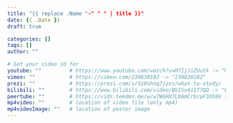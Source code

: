 ```yaml
---
title: "{{ replace .Name "-" " " | title }}"
date: {{ .Date }}
draft: true

categories: []
tags: []
author: ""

# Set your video id for
youtube: ""         # https://www.youtube.com/watch?v=M7IjJiZUutk -> "M7IjJiZUutk"
vimeo: ""           # https://vimeo.com/239830182 -> "239830182"
prezi: ""           # https://prezi.com/v/5z9shnq7jzxs/what-to-study/ -> "5z9shnq7jzxs"
bilibili: ""        # https://www.bilibili.com/video/BV1Sx411T7QQ -> "BV1Sx411T7QQ"
peertube: ""        # https://vids.tekdmn.me/w/w7WGHX7Lb6mCrbrpF3Xb8V (entire URL)
mp4video: ""        # location of video file (only mp4) 
mp4videoImage: ""   # location of poster image 
---
```

